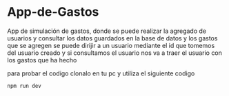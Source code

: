 # App-de-Gastos

App de simulación de gastos, donde se puede realizar la agregado de usuarios y consultar los datos guardados en la base de datos y los gastos que se agregen se puede dirijir a un usuario mediante el id que tomemos del usuario creado y si consultamos el usuario nos va a traer el usuario con los gastos que ha hecho

para probar el codigo clonalo en tu pc y utiliza el siguiente codigo

```
npm run dev
```
